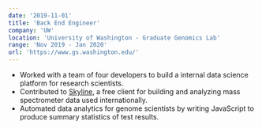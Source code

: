 ```yaml
---
date: '2019-11-01'
title: 'Back End Engineer'
company: 'UW'
location: 'University of Washington - Graduate Genomics Lab'
range: 'Nov 2019 - Jan 2020'
url: 'https://www.gs.washington.edu/'
---
```


- Worked with a team of four developers to build a internal data science platform for research scientists. 
- Contributed to [Skyline](https://skyline.ms/project/home/begin.view?), a free client for building and analyzing mass spectrometer data used internationally.
- Automated data analytics for genome scientists by writing JavaScript to produce summary statistics of test results.